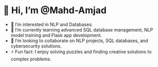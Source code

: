 # 👋 Hi, I’m @Mahd-Amjad

- 👀 I’m interested in NLP and Databases.
- 🌱 I’m currently learning advanced SQL database management, NLP model training and Flask app development.
- 💞️ I’m looking to collaborate on NLP projects, SQL databases, and cybersecurity solutions.
- ⚡ Fun fact: I enjoy solving puzzles and finding creative solutions to complex problems.
